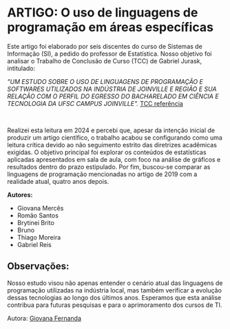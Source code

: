 # ARTIGO: O uso de linguagens de programação em áreas específicas

Este artigo foi elaborado por seis discentes do curso de Sistemas de Informação (SI), a pedido do professor de Estatística. Nosso objetivo foi analisar o Trabalho de Conclusão de Curso (TCC) de Gabriel Jurask, intitulado:

*"UM ESTUDO SOBRE O USO DE LINGUAGENS DE PROGRAMAÇÃO E SOFTWARES UTILIZADOS NA INDÚSTRIA DE JOINVILLE E REGIÃO E SUA RELAÇÃO COM O PERFIL DO EGRESSO DO BACHARELADO EM CIÊNCIA E TECNOLOGIA DA UFSC CAMPUS JOINVILLE".*
[TCC referência](https://repositorio.ufsc.br/handle/123456789/197462)

<br>

Realizei esta leitura em 2024 e percebi que, apesar da intenção inicial de produzir um artigo científico, o trabalho acabou se configurando como uma leitura crítica devido ao não seguimento estrito das diretrizes acadêmicas exigidas. O objetivo principal foi explorar os conteúdos de estatísticas aplicadas apresentados em sala de aula, com foco na análise de gráficos e resultados dentro do prazo estipulado. Por fim, buscou-se comparar as linguagens de programação mencionadas no artigo de 2019 com a realidade atual, quatro anos depois.

**Autores:**
*  Giovana Mercês
* Romão Santos
* Brytinei Brito
*   Bruno
*   Thiago Moreira
* Gabriel Reis
  

## **Observações:**
Nosso estudo visou não apenas entender o cenário atual das linguagens de programação utilizadas na indústria local, mas também verificar a evolução dessas tecnologias ao longo dos últimos anos. Esperamos que esta análise contribua para futuras pesquisas e para o aprimoramento dos cursos de TI.

Autora: [Giovana Fernanda](https://github.com/GiovanaMerces)
